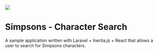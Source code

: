 
<img src="https://raw.githubusercontent.com/dbushy727/simpsons-inertia/main/public/images/simpsons.png" />

# Simpsons - Character Search
A sample application written with Laravel + Inertia.js + React that allows a user to search for Simpsons characters.